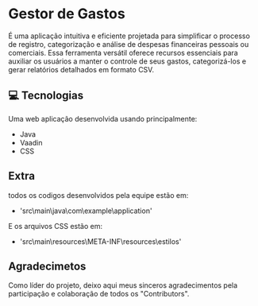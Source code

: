 # Gestor de Gastos

É uma aplicação intuitiva e eficiente projetada para simplificar o processo de registro, categorização e análise de despesas financeiras pessoais ou comerciais. Essa ferramenta versátil oferece recursos essenciais para auxiliar os usuários a manter o controle de seus gastos, categorizá-los e gerar relatórios detalhados em formato CSV.

## 💻 Tecnologias

Uma web aplicação desenvolvida usando principalmente:

- Java
- Vaadin
- CSS

## Extra

todos os codigos desenvolvidos pela equipe estão em:

- 'src\main\java\com\example\application'

E os arquivos CSS estão em:

- 'src\main\resources\META-INF\resources\estilos'

## Agradecimetos

Como líder do projeto, deixo aqui meus sinceros agradecimentos pela participação e colaboração de todos os "Contributors".
